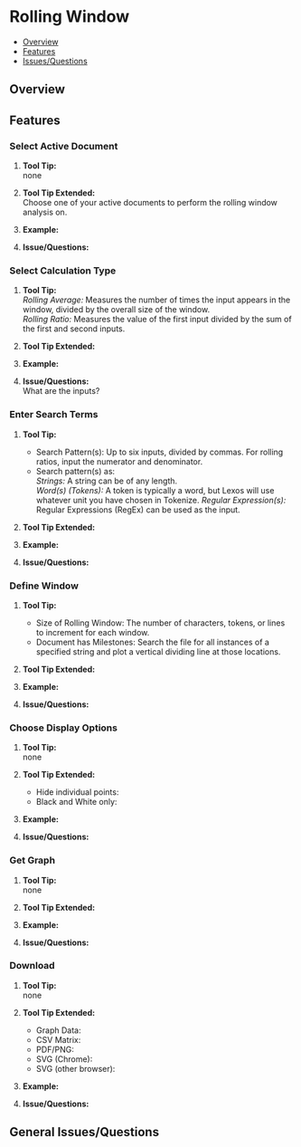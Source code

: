 # Rolling Window

* [Overview](#overview)
* [Features](#features)
* [Issues/Questions](#issues)

## <a name='overview'></a> Overview



## <a name='features'></a> Features

### Select Active Document
1. __Tool Tip:__  
   none
2. __Tool Tip Extended:__  
   Choose one of your active documents to perform the rolling window analysis on.
3. __Example:__  
   
4. __Issue/Questions:__  
   

### Select Calculation Type
1. __Tool Tip:__  
   *Rolling Average:* Measures the number of times the input appears in the window, divided by the overall size of the window.  
   *Rolling Ratio:* Measures the value of the first input divided by the sum of the first and second inputs.
2. __Tool Tip Extended:__  
   
3. __Example:__  
   
4. __Issue/Questions:__  
   What are the inputs?

### Enter Search Terms
1. __Tool Tip:__  
   * Search Pattern(s): Up to six inputs, divided by commas. For rolling ratios, input the numerator and denominator.  
   * Search pattern(s) as:  
      *Strings:* A string can be of any length.  
      *Word(s) (Tokens):* A token is typically a word, but Lexos will use whatever unit you have chosen in Tokenize.
      *Regular Expression(s):* Regular Expressions (RegEx) can be used as the input.
2. __Tool Tip Extended:__  
   
3. __Example:__  
   
4. __Issue/Questions:__  
   

### Define Window
1. __Tool Tip:__  
   * Size of Rolling Window: The number of characters, tokens, or lines to increment for each window.  
   * Document has Milestones: Search the file for all instances of a specified string and plot a vertical dividing line at those locations.
2. __Tool Tip Extended:__  
   
3. __Example:__  
   
4. __Issue/Questions:__  
   

### Choose Display Options
1. __Tool Tip:__  
   none
2. __Tool Tip Extended:__  
   * Hide individual points:  
   * Black and White only:  
3. __Example:__  
   
4. __Issue/Questions:__  
   

### Get Graph
1. __Tool Tip:__  
   none
2. __Tool Tip Extended:__  
   
3. __Example:__  
   
4. __Issue/Questions:__  
   

### Download
1. __Tool Tip:__  
   none
2. __Tool Tip Extended:__  
   * Graph Data:  
   * CSV Matrix:  
   * PDF/PNG:  
   * SVG (Chrome):  
   * SVG (other browser):  
3. __Example:__  
   
4. __Issue/Questions:__  
   

## <a name='issues'></a> General Issues/Questions

